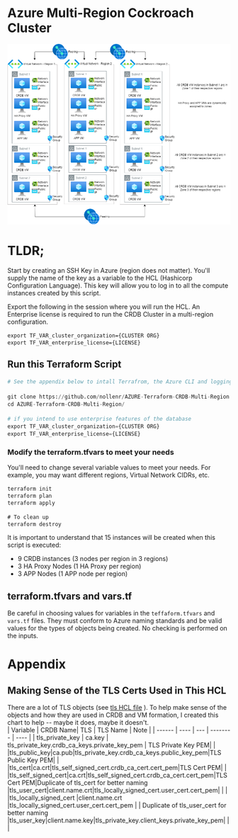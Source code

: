 # Azure Multi-Region Cockroach Cluster

![Azure Resource Diagram](resources/azure-multi-regon.drawio.png)

# TLDR;
Start by creating an SSH Key in Azure (region does not matter).  You'll supply the name of the key as a variable to the HCL (Hashicorp Configuration Language).   This key will allow you to log in to all the compute instances created by this script.

Export the following in the session where you will run the HCL.  An Enterprise license is required to run the CRDB Cluster in a multi-region configuration.
```
export TF_VAR_cluster_organization={CLUSTER ORG}
export TF_VAR_enterprise_license={LICENSE}
```

## Run this Terraform Script
```terraform
# See the appendix below to intall Terrafrom, the Azure CLI and logging in to Azure

git clone https://github.com/nollenr/AZURE-Terraform-CRDB-Multi-Region.git
cd AZURE-Terraform-CRDB-Multi-Region/

# if you intend to use enterprise features of the database 
export TF_VAR_cluster_organization={CLUSTER ORG}
export TF_VAR_enterprise_license={LICENSE}
```
### Modify the terraform.tfvars to meet your needs
You'll need to change several variable values to meet your needs.  For example, you may want different regions, Virtual Network CIDRs, etc.

```
terraform init
terraform plan
terraform apply

# To clean up
terraform destroy
```

It is important to understand that 15 instances will be created when this script is executed:
- 9 CRDB instances (3 nodes per region in 3 regions)
- 3 HA Proxy Nodes (1 HA Proxy per region)
- 3 APP Nodes (1 APP node per region)



## terraform.tfvars and vars.tf
Be careful in choosing values for variables in the `teffaform.tfvars` and `vars.tf` files.  They must conform to Azure naming standards and be valid values for the types of objects being created.  No checking is performed on the inputs.

# Appendix

## Making Sense of the TLS Certs Used in This HCL
There are a lot of TLS objects (see [tls HCL file](tls.tf) ).  To help make sense of the objects and how they are used in CRDB and VM formation, I created this chart to help -- maybe it does, maybe it doesn't.  
| Variable | CRDB  Name| TLS | TLS Name | Note |
| ------   | ----      | --- | -------- | ---- |
| tls_private_key | ca.key | tls_private_key.crdb_ca_keys.private_key_pem | TLS Private Key PEM| |
|tls_public_key|ca.pub|tls_private_key.crdb_ca_keys.public_key_pem|TLS Public Key PEM| |
|tls_cert|ca.crt|tls_self_signed_cert.crdb_ca_cert.cert_pem|TLS Cert PEM| |
|tls_self_signed_cert|ca.crt|tls_self_signed_cert.crdb_ca_cert.cert_pem|TLS Cert PEM|Duplicate of tls_cert for better naming
|tls_user_cert|client.name.crt|tls_locally_signed_cert.user_cert.cert_pem| | | 
|tls_locally_signed_cert |client.name.crt |tls_locally_signed_cert.user_cert.cert_pem | | Duplicate of tls_user_cert for better naming
|tls_user_key|client.name.key|tls_private_key.client_keys.private_key_pem| | |


